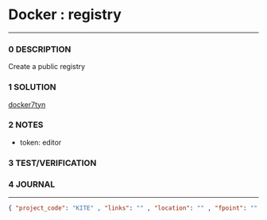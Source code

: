 # Docker : registry

--------------------------------

### 0 DESCRIPTION

Create a public registry

### 1 SOLUTION

[docker7tyn](https://hub.docker.com/r/docker7tyn/fedora)

### 2 NOTES

- token: editor

### 3 TEST/VERIFICATION

### 4 JOURNAL

--------------------------------

```json
{ "project_code": "KITE" , "links": "" , "location": "" , "fpoint": "" }
```
